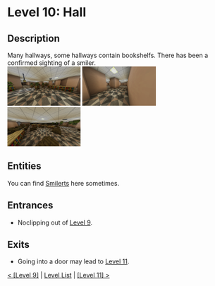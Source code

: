 # Level 10: Hall

## Description
Many hallways, some hallways contain bookshelfs. There has been a confirmed sighting of a smiler.<br/>
<img src="./img/Level_10_0.png" width="33%" title="Spawn region" />
<img src="./img/Level_10_1.png" width="33%" />
<img src="./img/Level_10_2.png" width="33%" />

## Entities
You can find <a href="../entities/Entity_1.md">Smilerts</a> here sometimes.

## Entrances
* Noclipping out of <a href="./Level_9.md">Level 9</a>.

## Exits
* Going into a door may lead to <a href="./Level_11.md">Level 11</a>.

<a href="./Level_9.md">< [Level 9]</a> | <a href="./Levels.md">Level List</a> | <a href="./Level_11.md">[Level 11] ></a>